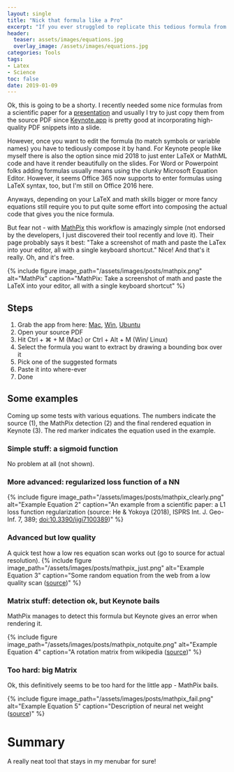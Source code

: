 ```yaml
---
layout: single
title: "Nick that formula like a Pro"
excerpt: "If you ever struggled to replicate this tedious formula from a paper this nice tool might be for you"
header:
  teaser: assets/images/equations.jpg
  overlay_image: /assets/images/equations.jpg
categories: Tools
tags: 
- Latex
- Science
toc: false
date: 2019-01-09
---
```


Ok, this is going to be a shorty. I recently needed some nice formulas from a scientific paper for a [presentation](https://www.christianwerner.net/tech/Deep-Learning-for-Remote-Sensing-Applications/) and usually I try to just copy them from the source PDF since [Keynote.app](https://www.apple.com/lae/keynote/) is pretty good at incorporating high-quality PDF snippets into a slide.

However, once you want to edit the formula (to match symbols or variable names) you have to tediously compose it by hand. For Keynote people like myself there is also the option since mid 2018 to just enter LaTeX or MathML code and have it render beautifully on the slides. For Word or Powerpoint folks adding formulas usually means using the clunky Microsoft Equation Editor. However, it seems Office 365 now supports to enter formulas using LaTeX syntax, too, but I'm still on Office 2016 here. 

Anyways, depending on your LaTeX and math skills bigger or more fancy equations still require you to put quite some effort into composing the actual code that gives you the nice formula. 

But fear not - with [MathPix](https://www.mathpix.com) this workflow is amazingly simple (not endorsed by the developers, I just discovered their tool recently and love it). Their page probably says it best: "Take a screenshot of math and paste the LaTex into your editor, all with a single keyboard shortcut." Nice! And that's it really. Oh, and it's free.

{%
include figure 
image_path="/assets/images/posts/mathpix.png" 
alt="MathPix" 
caption="MathPix: Take a screenshot of math and paste the LaTeX into your editor, all with a single keyboard shortcut"
%}

## Steps
1. Grab the app from here: [Mac](https://mathpix.com/dmg/snip.dmg), [Win](https://mathpix.com/win_app/mathpix_snipping_tool_setup.exe), [Ubuntu](https://snapcraft.io/mathpix-snipping-tool)
2. Open your source PDF
3. Hit Ctrl + ⌘ + M (Mac) or Ctrl + Alt + M (Win/ Linux)
4. Select the formula you want to extract by drawing a bounding box over it
5. Pick one of the suggested formats
6. Paste it into where-ever 
7. Done

## Some examples 
Coming up some tests with various equations. The numbers indicate the source (1), the MathPix detection (2) and the final rendered equation in Keynote (3). The red marker indicates the equation used in the example.

### Simple stuff: a sigmoid function
No problem at all (not shown).

### More advanced: regularized loss function of a NN
{%
include figure 
image_path="/assets/images/posts/mathpix_clearly.png" 
alt="Example Equation 2" 
caption="An example from a scientific paper: a L1 loss function regularization (source: He & Yokoya (2018), ISPRS Int. J. Geo-Inf. 7, 389; [doi:10.3390/ijgi7100389](https://www.mdpi.com/2220-9964/7/10/389))"
%}

### Advanced but low quality
A quick test how a low res equation scan works out (go to source for actual resolution).
{%
include figure 
image_path="/assets/images/posts/mathpix_just.png" 
alt="Example Equation 3" 
caption="Some random equation from the web from a low quality scan ([source](https://math.stackexchange.com/questions/960831/covariance-of-states-of-a-finite-markov-chain))"
%}


### Matrix stuff: detection ok, but Keynote bails
MathPix manages to detect this formula but Keynote gives an error when rendering it.

{%
include figure 
image_path="/assets/images/posts/mathpix_notquite.png" 
alt="Example Equation 4" 
caption="A rotation matrix from wikipedia ([source](https://en.wikipedia.org/wiki/Rotation_matrix))"
%}

### Too hard: big Matrix
Ok, this definitively seems to be too hard for the little app - MathPix bails.

{%
include figure 
image_path="/assets/images/posts/mathpix_fail.png" 
alt="Example Equation 5" 
caption="Description of neural net weight ([source](https://medium.com/@erikhallstrm/backpropagation-from-the-beginning-77356edf427d))"
%}

# Summary
A really neat tool that stays in my menubar for sure!
